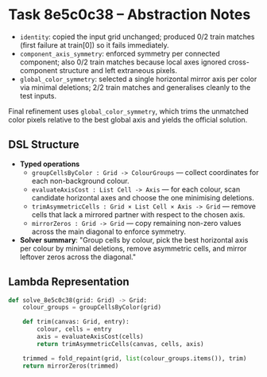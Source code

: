 # Task 8e5c0c38 – Abstraction Notes

- `identity`: copied the input grid unchanged; produced 0/2 train matches (first failure at train[0]) so it fails immediately.
- `component_axis_symmetry`: enforced symmetry per connected component; also 0/2 train matches because local axes ignored cross-component structure and left extraneous pixels.
- `global_color_symmetry`: selected a single horizontal mirror axis per color via minimal deletions; 2/2 train matches and generalises cleanly to the test inputs.

Final refinement uses `global_color_symmetry`, which trims the unmatched color pixels relative to the best global axis and yields the official solution.

## DSL Structure
- **Typed operations**
  - `groupCellsByColor : Grid -> ColourGroups` — collect coordinates for each non-background colour.
  - `evaluateAxisCost : List Cell -> Axis` — for each colour, scan candidate horizontal axes and choose the one minimising deletions.
  - `trimAsymmetricCells : Grid × List Cell × Axis -> Grid` — remove cells that lack a mirrored partner with respect to the chosen axis.
  - `mirrorZeros : Grid -> Grid` — copy remaining non-zero values across the main diagonal to enforce symmetry.
- **Solver summary**: "Group cells by colour, pick the best horizontal axis per colour by minimal deletions, remove asymmetric cells, and mirror leftover zeros across the diagonal."

## Lambda Representation

```python
def solve_8e5c0c38(grid: Grid) -> Grid:
    colour_groups = groupCellsByColor(grid)

    def trim(canvas: Grid, entry):
        colour, cells = entry
        axis = evaluateAxisCost(cells)
        return trimAsymmetricCells(canvas, cells, axis)

    trimmed = fold_repaint(grid, list(colour_groups.items()), trim)
    return mirrorZeros(trimmed)
```
